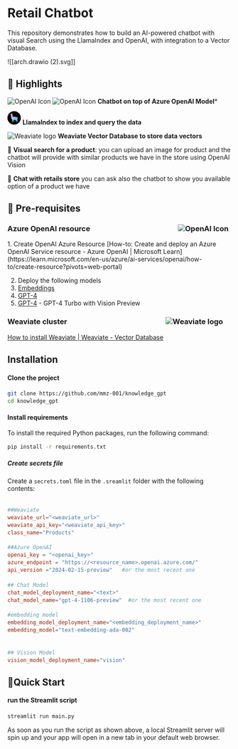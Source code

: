 
# Retail Chatbot 


This repository demonstrates how to build an AI-powered chatbot with visual Search using the LlamaIndex and OpenAI, with integration to a Vector Database.



![[arch.drawio (2).svg]]



## 🎯 Highlights


 <img alt='OpenAI Icon' src='https://www.svgrepo.com/show/306500/openai.svg' width='30' />   <img alt='OpenAI Icon' src='https://www.svgrepo.com/show/353467/azure-icon.svg' width='30' />  **Chatbot  on top of Azure OpenAI Model***

<img alt='OpenAI Icon' src='https://github.com/run-llama/logos/blob/main/LlamaLogoBrowserTab.png?raw=true' width='30' />  **LlamaIndex to index and query the data**

<img alt='Weaviate logo' src='https://weaviate.io/img/site/weaviate-logo-light.png' width='30' />  **Weaviate Vector Database to store data vectors**   

📸 **Visual search for a product**: 
you can upload an image for product and the chatbot will provide with similar products we have in the store using OpenAI Vision

👕 **Chat with retails store** 
you can ask also the chatbot to show you available option of a product we have 


## 🚀 Pre-requisites

<h3> Azure OpenAI resource   <img alt='OpenAI Icon' src='https://www.svgrepo.com/show/306500/openai.svg' width='120' align='right' /></h1>
1. Create OpenAI Azure Resource 
[How-to: Create and deploy an Azure OpenAI Service resource - Azure OpenAI | Microsoft Learn](https://learn.microsoft.com/en-us/azure/ai-services/openai/how-to/create-resource?pivots=web-portal)

 2. Deploy the following models 
1. [Embeddings](https://learn.microsoft.com/en-us/azure/ai-services/openai/concepts/models?source=recommendations#embeddings-models)
2. [GPT-4](https://learn.microsoft.com/en-us/azure/ai-services/openai/concepts/models?source=recommendations#gpt-4-and-gpt-4-turbo-preview) 
3. [GPT-4](https://learn.microsoft.com/en-us/azure/ai-services/openai/concepts/models?source=recommendations#gpt-4-and-gpt-4-turbo-preview) - GPT-4 Turbo with Vision Preview 

<h3>Weaviate  cluster  <img alt='Weaviate logo' src='https://weaviate.io/img/site/weaviate-logo-light.png' width='148' align='right' /></h1>

[How to install Weaviate | Weaviate - Vector Database](https://weaviate.io/developers/weaviate/installation)

## Installation

#### Clone the project

```bash
git clone https://github.com/mmz-001/knowledge_gpt
cd knowledge_gpt
```


#### Install requirements

To install the required Python packages, run the following command:

 
```bash
pip install -r requirements.txt

```

##### Create secrets file 

Create a `secrets.toml` file in the ` .sreamlit ` folder with the following contents:

```toml

##Weaviate  
weaviate_url="<weaviate_url>"  
weaviate_api_key="<weaviate_api_key>"  
class_name="Products"  
  
##Azure OpenAI  
openai_key = "<openai_key>"  
azure_endpoint = "https://<resource_name>.openai.azure.com/"  
api_version ="2024-02-15-preview"   #or the most recent one 
  
## Chat Model  
chat_model_deployment_name="<text>"  
chat_model_name="gpt-4-1106-preview"  #or the most recent one 
  
#embedding model  
embedding_model_deployment_name="<embedding_deployment_name>"  
embedding_model="text-embedding-ada-002"  
  
  
## Vision Model  
vision_model_deployment_name="vision" 

```




##  🌟Quick Start


####  run the Streamlit script

```bash
streamlit run main.py 
```

 As soon as you run the script as shown above, a local Streamlit server will spin up and your app will open in a new tab in your default web browser.
 
